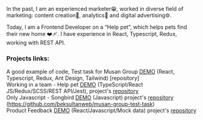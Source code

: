 In the past, I am an experienced marketer:grin:, worked in diverse field of marketing: content creation:camera_flash:, analytics:mag_right: and digital advertising:gear:. 

Today, I am a Frontend Developer on a “Help pet”, which helps pets find their new home :mending_heart:.  I have experience in React, Typescript, Redux, working with REST API.

### Projects links:
A good example of code, Test task for Musan Group [DEMO](https://friendly-tarsier-5957a8.netlify.app/) (React, Typescript, Redux, Ant Design, Tailwind) [repository]<br>
Working in a team - Help pet [DEMO](https://develop--pet-shelter.netlify.app/) (TypeScript/React JS/Redux/SCSS/REST API/Jest), project's [repository](https://github.com/Sandbox-pets-shelter/pets-shelter)<br>
Only Javascript - Songbird [DEMO](https://beksultanweb.github.io/songbird/) (Javascript) project's [repository](https://github.com/beksultanweb/songbird)<br>
(https://github.com/beksultanweb/musan-group-test-task)<br>
Product Feedback [DEMO](http://frontend-mentor-product-feedback.vercel.app/) (React/Javascript/Mock data) project's [repository](https://github.com/beksultanweb/frontend-mentor-product-feedback)
